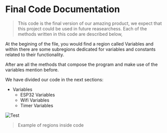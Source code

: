 # Final Code Documentation

> This code is the final version of our amazing product, we expect that this project could be used in future reasearchess. Each of the methods written in this code are described below, 

At the begining of the file, you would find a region called Variables and within there are some subregions dedicated for variables and constants related to their functionality.

After are all the methods that compose the program and make use of the variables mention before.

We have divided our code in the next sections:

* Variables
    * ESP32 Variables
    * Wifi Variables
    * Timer Variables

![Test](/Assets/Regions.PNG "Regions")
> Example of regions inside code